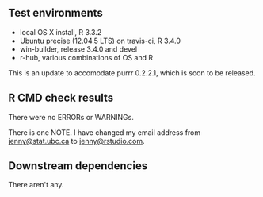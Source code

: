 ## Test environments

* local OS X install, R 3.3.2
* Ubuntu precise (12.04.5 LTS) on travis-ci, R 3.4.0
* win-builder, release 3.4.0 and devel
* r-hub, various combinations of OS and R

This is an update to accomodate purrr 0.2.2.1, which is soon to be released.

## R CMD check results

There were no ERRORs or WARNINGs. 

There is one NOTE. I have changed my email address from jenny@stat.ubc.ca to jenny@rstudio.com.

## Downstream dependencies

There aren't any.
